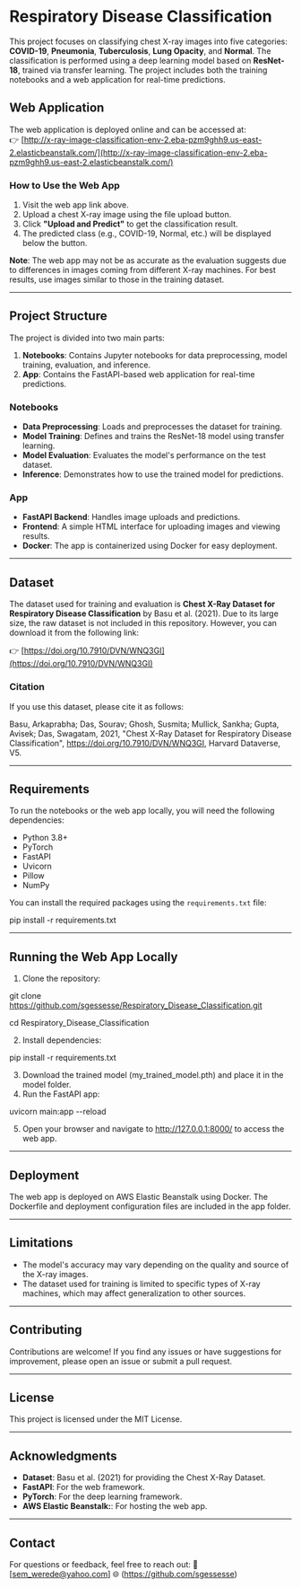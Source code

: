 # Respiratory Disease Classification

This project focuses on classifying chest X-ray images into five categories: **COVID-19**, **Pneumonia**, **Tuberculosis**, **Lung Opacity**, and **Normal**. The classification is performed using a deep learning model based on **ResNet-18**, trained via transfer learning. The project includes both the training notebooks and a web application for real-time predictions.

## Web Application

The web application is deployed online and can be accessed at:  
👉 [http://x-ray-image-classification-env-2.eba-pzm9ghh9.us-east-2.elasticbeanstalk.com/](http://x-ray-image-classification-env-2.eba-pzm9ghh9.us-east-2.elasticbeanstalk.com/)

### How to Use the Web App
1. Visit the web app link above.
2. Upload a chest X-ray image using the file upload button.
3. Click **"Upload and Predict"** to get the classification result.
4. The predicted class (e.g., COVID-19, Normal, etc.) will be displayed below the button.

**Note**: The web app may not be as accurate as the evaluation suggests due to differences in images coming from different X-ray machines. For best results, use images similar to those in the training dataset.

---

## Project Structure

The project is divided into two main parts:
1. **Notebooks**: Contains Jupyter notebooks for data preprocessing, model training, evaluation, and inference.
2. **App**: Contains the FastAPI-based web application for real-time predictions.

### Notebooks
- **Data Preprocessing**: Loads and preprocesses the dataset for training.
- **Model Training**: Defines and trains the ResNet-18 model using transfer learning.
- **Model Evaluation**: Evaluates the model's performance on the test dataset.
- **Inference**: Demonstrates how to use the trained model for predictions.

### App
- **FastAPI Backend**: Handles image uploads and predictions.
- **Frontend**: A simple HTML interface for uploading images and viewing results.
- **Docker**: The app is containerized using Docker for easy deployment.

---

## Dataset

The dataset used for training and evaluation is **Chest X-Ray Dataset for Respiratory Disease Classification** by Basu et al. (2021). Due to its large size, the raw dataset is not included in this repository. However, you can download it from the following link:

👉 [https://doi.org/10.7910/DVN/WNQ3GI](https://doi.org/10.7910/DVN/WNQ3GI)

### Citation
If you use this dataset, please cite it as follows:

Basu, Arkaprabha; Das, Sourav; Ghosh, Susmita; Mullick, Sankha; Gupta, Avisek; Das, Swagatam, 2021, "Chest X-Ray Dataset for Respiratory Disease Classification", https://doi.org/10.7910/DVN/WNQ3GI, Harvard Dataverse, V5.

---

## Requirements

To run the notebooks or the web app locally, you will need the following dependencies:
- Python 3.8+
- PyTorch
- FastAPI
- Uvicorn
- Pillow
- NumPy

You can install the required packages using the `requirements.txt` file:

pip install -r requirements.txt

---

## Running the Web App Locally

1. Clone the repository:

git clone https://github.com/sgessesse/Respiratory_Disease_Classification.git

cd Respiratory_Disease_Classification

2. Install dependencies:

pip install -r requirements.txt

3. Download the trained model (my_trained_model.pth) and place it in the model folder.
4. Run the FastAPI app:

uvicorn main:app --reload

5. Open your browser and navigate to http://127.0.0.1:8000/ to access the web app.

---

## Deployment

The web app is deployed on AWS Elastic Beanstalk using Docker. The Dockerfile and deployment configuration files are included in the app folder.

---

## Limitations

- The model's accuracy may vary depending on the quality and source of the X-ray images.
- The dataset used for training is limited to specific types of X-ray machines, which may affect generalization to other sources.

---

## Contributing

Contributions are welcome! If you find any issues or have suggestions for improvement, please open an issue or submit a pull request.

---

## License

This project is licensed under the MIT License. 

---

## Acknowledgments

- **Dataset**: Basu et al. (2021) for providing the Chest X-Ray Dataset.
- **FastAPI**:  For the web framework.
- **PyTorch**: For the deep learning framework.
- **AWS Elastic Beanstalk:**: For hosting the web app.

---

## Contact

For questions or feedback, feel free to reach out:
📧 [sem_werede@yahoo.com]
🌐 (https://github.com/sgessesse)